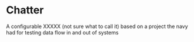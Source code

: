# Chatter
A configurable XXXXX (not sure what to call it) based on a project the navy had for testing data flow in and out of systems
